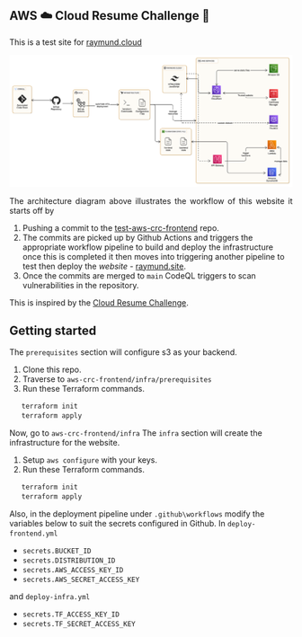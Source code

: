 ## AWS ☁️ Cloud Resume Challenge 🚀 ##

This is a test site for [raymund.cloud](https://www.raymund.cloud)

![Ray's Portfolio Website](./frontend/public/assets/images/projects/aws_crc_architecture_diagram_v2.png)

<p style="text-align: justify;">
The architecture diagram above illustrates the workflow of this website it starts off by 

1. Pushing a commit to the [test-aws-crc-frontend](https://github.com/araxia55/test-aws-crc-frontend) repo.
2. The commits are picked up by Github Actions and triggers the appropriate workflow pipeline to build and deploy the infrastructure once this is completed it then moves into triggering another pipeline to test then deploy the *website* - [raymund.site](https://www.raymund.site).
3. Once the commits are merged to `main` CodeQL triggers to scan vulnerabilities in the repository.

This is inspired by the [Cloud Resume Challenge](https://cloudresumechallenge.dev/docs/the-challenge/aws/).

## Getting started ##
The `prerequisites` section will configure s3 as your backend.
1. Clone this repo.
2. Traverse to `aws-crc-frontend/infra/prerequisites`
3. Run these Terraform commands. 
```bash
   terraform init
   terraform apply
```

Now, go to `aws-crc-frontend/infra`
The `infra` section will create the infrastructure for the website.
1. Setup `aws configure` with your keys.
2. Run these Terraform commands. 
```bash
   terraform init
   terraform apply
```

Also, in the deployment pipeline under `.github\workflows` modify the variables below to suit the secrets configured in Github.
In `deploy-frontend.yml`
- `secrets.BUCKET_ID`
- `secrets.DISTRIBUTION_ID`
- `secrets.AWS_ACCESS_KEY_ID`
- `secrets.AWS_SECRET_ACCESS_KEY`

and `deploy-infra.yml`
- `secrets.TF_ACCESS_KEY_ID`
- `secrets.TF_SECRET_ACCESS_KEY`